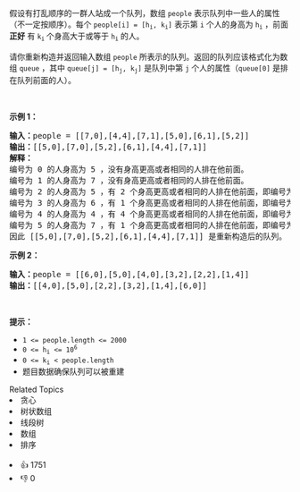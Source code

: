 <p>假设有打乱顺序的一群人站成一个队列，数组 <code>people</code> 表示队列中一些人的属性（不一定按顺序）。每个 <code>people[i] = [h<sub>i</sub>, k<sub>i</sub>]</code> 表示第 <code>i</code> 个人的身高为 <code>h<sub>i</sub></code> ，前面 <strong>正好</strong> 有 <code>k<sub>i</sub></code><sub> </sub>个身高大于或等于 <code>h<sub>i</sub></code> 的人。</p>

<p>请你重新构造并返回输入数组&nbsp;<code>people</code> 所表示的队列。返回的队列应该格式化为数组 <code>queue</code> ，其中 <code>queue[j] = [h<sub>j</sub>, k<sub>j</sub>]</code> 是队列中第 <code>j</code> 个人的属性（<code>queue[0]</code> 是排在队列前面的人）。</p>

<p>&nbsp;</p>

<ul> 
</ul>

<p><strong>示例 1：</strong></p>

<pre>
<strong>输入：</strong>people = [[7,0],[4,4],[7,1],[5,0],[6,1],[5,2]]
<strong>输出：</strong>[[5,0],[7,0],[5,2],[6,1],[4,4],[7,1]]
<strong>解释：</strong>
编号为 0 的人身高为 5 ，没有身高更高或者相同的人排在他前面。
编号为 1 的人身高为 7 ，没有身高更高或者相同的人排在他前面。
编号为 2 的人身高为 5 ，有 2 个身高更高或者相同的人排在他前面，即编号为 0 和 1 的人。
编号为 3 的人身高为 6 ，有 1 个身高更高或者相同的人排在他前面，即编号为 1 的人。
编号为 4 的人身高为 4 ，有 4 个身高更高或者相同的人排在他前面，即编号为 0、1、2、3 的人。
编号为 5 的人身高为 7 ，有 1 个身高更高或者相同的人排在他前面，即编号为 1 的人。
因此 [[5,0],[7,0],[5,2],[6,1],[4,4],[7,1]] 是重新构造后的队列。
</pre>

<p><strong>示例 2：</strong></p>

<pre>
<strong>输入：</strong>people = [[6,0],[5,0],[4,0],[3,2],[2,2],[1,4]]
<strong>输出：</strong>[[4,0],[5,0],[2,2],[3,2],[1,4],[6,0]]
</pre>

<p>&nbsp;</p>

<p><strong>提示：</strong></p>

<ul> 
 <li><code>1 &lt;= people.length &lt;= 2000</code></li> 
 <li><code>0 &lt;= h<sub>i</sub> &lt;= 10<sup>6</sup></code></li> 
 <li><code>0 &lt;= k<sub>i</sub> &lt; people.length</code></li> 
 <li>题目数据确保队列可以被重建</li> 
</ul>

<div><div>Related Topics</div><div><li>贪心</li><li>树状数组</li><li>线段树</li><li>数组</li><li>排序</li></div></div><br><div><li>👍 1751</li><li>👎 0</li></div>